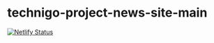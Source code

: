 # technigo-project-news-site-main
[![Netlify Status](https://api.netlify.com/api/v1/badges/a24f82f5-520e-4420-88a2-fe98421ad619/deploy-status)](https://app.netlify.com/sites/brightsidenews/deploys)
